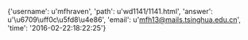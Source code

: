 {'username': u'mfhraven', 'path': u'wd1141/1141.html', 'answer': u'\u6709\uff0c\u5fd8\u4e86', 'email': u'mfh13@mails.tsinghua.edu.cn', 'time': '2016-02-22:18:22:25'}